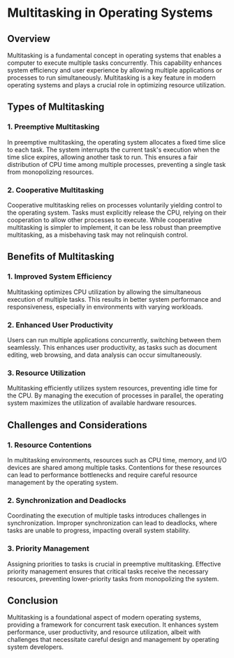 # Multitasking in Operating Systems

## Overview

Multitasking is a fundamental concept in operating systems that enables a computer to execute multiple tasks concurrently. This capability enhances system efficiency and user experience by allowing multiple applications or processes to run simultaneously. Multitasking is a key feature in modern operating systems and plays a crucial role in optimizing resource utilization.

## Types of Multitasking

### 1. **Preemptive Multitasking**

In preemptive multitasking, the operating system allocates a fixed time slice to each task. The system interrupts the current task's execution when the time slice expires, allowing another task to run. This ensures a fair distribution of CPU time among multiple processes, preventing a single task from monopolizing resources.

### 2. **Cooperative Multitasking**

Cooperative multitasking relies on processes voluntarily yielding control to the operating system. Tasks must explicitly release the CPU, relying on their cooperation to allow other processes to execute. While cooperative multitasking is simpler to implement, it can be less robust than preemptive multitasking, as a misbehaving task may not relinquish control.

## Benefits of Multitasking

### 1. **Improved System Efficiency**

Multitasking optimizes CPU utilization by allowing the simultaneous execution of multiple tasks. This results in better system performance and responsiveness, especially in environments with varying workloads.

### 2. **Enhanced User Productivity**

Users can run multiple applications concurrently, switching between them seamlessly. This enhances user productivity, as tasks such as document editing, web browsing, and data analysis can occur simultaneously.

### 3. **Resource Utilization**

Multitasking efficiently utilizes system resources, preventing idle time for the CPU. By managing the execution of processes in parallel, the operating system maximizes the utilization of available hardware resources.

## Challenges and Considerations

### 1. **Resource Contentions**

In multitasking environments, resources such as CPU time, memory, and I/O devices are shared among multiple tasks. Contentions for these resources can lead to performance bottlenecks and require careful resource management by the operating system.

### 2. **Synchronization and Deadlocks**

Coordinating the execution of multiple tasks introduces challenges in synchronization. Improper synchronization can lead to deadlocks, where tasks are unable to progress, impacting overall system stability.

### 3. **Priority Management**

Assigning priorities to tasks is crucial in preemptive multitasking. Effective priority management ensures that critical tasks receive the necessary resources, preventing lower-priority tasks from monopolizing the system.

## Conclusion

Multitasking is a foundational aspect of modern operating systems, providing a framework for concurrent task execution. It enhances system performance, user productivity, and resource utilization, albeit with challenges that necessitate careful design and management by operating system developers.
